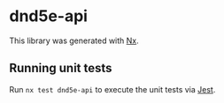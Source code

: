 # dnd5e-api

This library was generated with [Nx](https://nx.dev).

## Running unit tests

Run `nx test dnd5e-api` to execute the unit tests via [Jest](https://jestjs.io).
